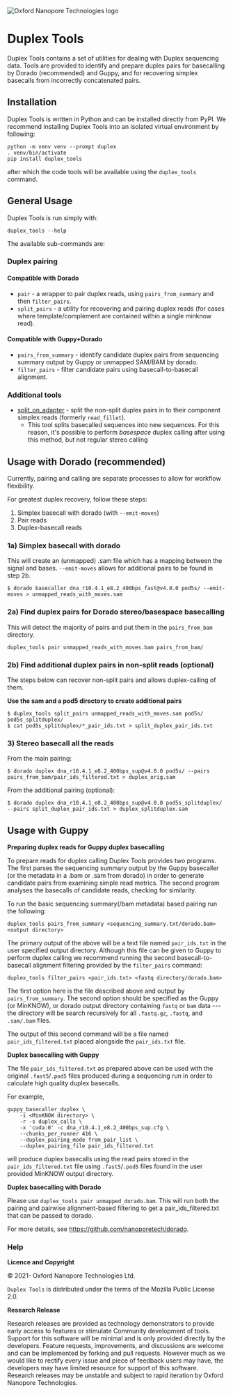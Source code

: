 ![Oxford Nanopore Technologies logo](https://github.com/nanoporetech/medaka/raw/master/images/ONT_logo_590x106.png)

# Duplex Tools

Duplex Tools contains a set of utilities for dealing with Duplex sequencing
data. Tools are provided to identify and prepare duplex pairs for basecalling
by Dorado (recommended) and Guppy, and for recovering simplex basecalls from incorrectly concatenated
pairs.

## Installation

Duplex Tools is written in Python and can be installed directly from PyPI.
We recommend installing Duplex Tools into an isolated virtual environment
by following:

    python -m venv venv --prompt duplex
    . venv/bin/activate
    pip install duplex_tools

after which the code tools will be available using the `duplex_tools` command.

## General Usage

Duplex Tools is run simply with:

    duplex_tools --help

The available sub-commands are:

### Duplex pairing


#### Compatible with Dorado
* `pair` - a wrapper to pair duplex reads, using `pairs_from_summary` and then `filter_pairs`.
* `split_pairs` - a utility for recovering and pairing duplex reads (for cases where template/complement are contained within a single minknow read).

#### Compatible with Guppy+Dorado
* `pairs_from_summary` - identify candidate duplex pairs from sequencing summary output by Guppy or unmapped SAM/BAM by dorado.
* `filter_pairs` - filter candidate pairs using basecall-to-basecall alignment.

### Additional tools
* [split_on_adapter](./fillet.md) - split the non-split duplex pairs in to their component simplex reads (formerly `read_fillet`). 
  * This tool splits basecalled sequences into new sequences. For this reason, it's possible to perform _basespace_ duplex calling after using this method, but not regular stereo calling


## Usage with Dorado (recommended)

Currently, pairing and calling are separate processes to allow for workflow flexibility.

For greatest duplex recovery, follow these steps:

1) Simplex basecall with dorado (with `--emit-moves`)
2) Pair reads
3) Duplex-basecall reads


### 1a) Simplex basecall with dorado
This will create an (unmapped) .sam file which has a mapping between the signal and bases.
`--emit-moves` allows for additional pairs to be found in step 2b.

    $ dorado basecaller dna_r10.4.1_e8.2_400bps_fast@v4.0.0 pod5s/ --emit-moves > unmapped_reads_with_moves.sam

### 2a) Find duplex pairs for Dorado stereo/basespace basecalling
This will detect the majority of pairs and put them in the `pairs_from_bam` directory.

    duplex_tools pair unmapped_reads_with_moves.bam pairs_from_bam/


### 2b) Find additional duplex pairs in non-split reads (optional)

The steps below can recover non-split pairs and allows duplex-calling of them.

**Use the sam and a pod5 directory to create additional pairs**

    $ duplex_tools split_pairs unmapped_reads_with_moves.sam pod5s/ pod5s_splitduplex/
    $ cat pod5s_splitduplex/*_pair_ids.txt > split_duplex_pair_ids.txt

### 3) Stereo basecall all the reads

From the main pairing:

    $ dorado duplex dna_r10.4.1_e8.2_400bps_sup@v4.0.0 pod5s/ --pairs pairs_from_bam/pair_ids_filtered.txt > duplex_orig.sam

From the additional pairing (optional):

    $ dorado duplex dna_r10.4.1_e8.2_400bps_sup@v4.0.0 pod5s_splitduplex/ --pairs split_duplex_pair_ids.txt > duplex_splitduplex.sam


## Usage with Guppy

**Preparing duplex reads for Guppy duplex basecalling**

To prepare reads for duplex calling Duplex Tools provides two programs. The
first parses the sequencing summary output by the Guppy basecaller (or the metadata in a .bam or .sam from dorado) in order
to generate candidate pairs from examining simple read metrics. The second
program analyses the basecalls of candidate reads, checking for similarity.

To run the basic sequencing summary(/bam metadata) based pairing run the following:

    duplex_tools pairs_from_summary <sequencing_summary.txt/dorado.bam> <output directory>

The primary output of the above will be a text file named `pair_ids.txt` in the
user specified output directory. Although this file can be given to Guppy to perform
duplex calling we recommend running the second basecall-to-basecall alignment
filtering provided by the `filter_pairs` command:

    duplex_tools filter_pairs <pair_ids.txt> <fastq directory/dorado.bam>

The first option here is the file described above and output by `pairs_from_summary`.
The second option should be specified as the Guppy (or MinKNOW), or dorado output directory
containing `fastq` or `bam` data --- the directory will be search recursively for all `.fastq.gz`, `.fastq`, and `.sam/.bam` files. 

The output of this second command will be a file named
`pair_ids_filtered.txt` placed alongside the `pair_ids.txt` file.

**Duplex basecalling with Guppy**

The file `pair_ids_filtered.txt` as prepared above can be used with the
original `.fast5`/`.pod5` files produced during a sequencing run in order to calculate
high quality duplex basecalls.

For example,

    guppy_basecaller_duplex \
        -i <MinKNOW directory> \
        -r -s duplex_calls \
        -x 'cuda:0' -c dna_r10.4.1_e8.2_400bps_sup.cfg \
        --chunks_per_runner 416 \
        --duplex_pairing_mode from_pair_list \
        --duplex_pairing_file pair_ids_filtered.txt

will produce duplex basecalls using the read pairs stored in the
`pair_ids_filtered.txt` file using `.fast5`/`.pod5` files found in the user
provided MinKNOW output directory.

**Duplex basecalling with Dorado**

Please use `duplex_tools pair unmapped_dorado.bam`. 
This will run both the pairing and pairwise alignment-based filtering to get a pair_ids_filtered.txt that can be passed to dorado. 


For more details, see https://github.com/nanoporetech/dorado. 


### Help

**Licence and Copyright**

© 2021- Oxford Nanopore Technologies Ltd.

`Duplex Tools` is distributed under the terms of the Mozilla Public License 2.0.

**Research Release**

Research releases are provided as technology demonstrators to provide early
access to features or stimulate Community development of tools. Support for
this software will be minimal and is only provided directly by the developers.
Feature requests, improvements, and discussions are welcome and can be
implemented by forking and pull requests. However much as we would
like to rectify every issue and piece of feedback users may have, the
developers may have limited resource for support of this software. Research
releases may be unstable and subject to rapid iteration by Oxford Nanopore
Technologies.
